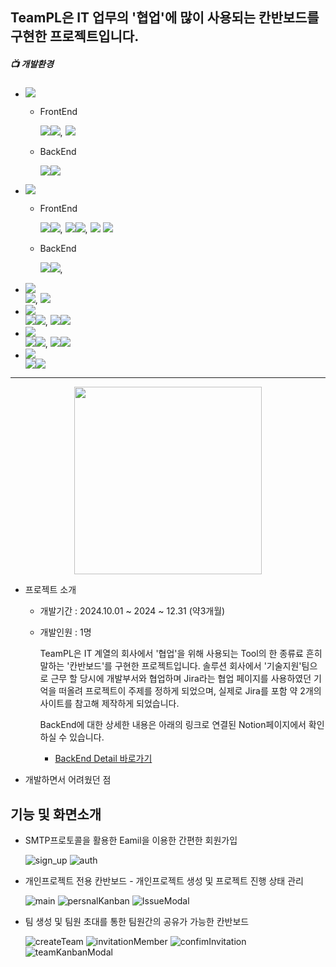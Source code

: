 
## TeamPL은 IT 업무의 '협업'에 많이 사용되는 칸반보드를 구현한 프로젝트입니다.

##### 📺 개발환경
* <img src="https://img.shields.io/badge/Language-%23121011?style=plastic"/>
    
    * FrontEnd
          <div>
              <img src="https://img.shields.io/badge/JavaScript-F7DF1E?style=float-square&logo=JavaScript&logoColor=white"><img src="https://img.shields.io/badge/ES6-515151?style=float-square">,
              <img src="https://img.shields.io/badge/TypeScript-3178C6?style=float-square&logo=TypeScript&logoColor=white">
          </div>

    * BackEnd
           <div>
               <img src="https://img.shields.io/badge/java-%23ED8B00?style=float-square&logo=openjdk&logoColor=white"><img src="https://img.shields.io/badge/17-515151?style=float-square">
           </div>
    

* <img src="https://img.shields.io/badge/Library%20&%20Framwork-%23121011?style=plastic"/>

    * FrontEnd
              <div>
                  <img src="https://img.shields.io/badge/React.js-61DAFB?style=float-square&logo=React&logoColor=white"/><img src="https://img.shields.io/badge/18-515151?style=float-square">,
                  <img src="https://img.shields.io/badge/Axios-5A29E4?style=float-square&logo=Axios&logoColor=white"/><img src="https://img.shields.io/badge/1.6.8-515151?style=float-square">,
                  <img src="https://img.shields.io/badge/Zustand 4.5.2-515151?style=float-square">
                  <img src="https://img.shields.io/badge/react beautiful dnd 13.1.1-515151?style=float-square">
              </div>

    * BackEnd
             <div>
                  <img src="https://img.shields.io/badge/springboot-6DB33F?style=float-square&logo=springboot&logoColor=white"><img src="https://img.shields.io/badge/3.2.5-515151?style=float-square">,
              </div>

* <img src="https://img.shields.io/badge/Web-%23121011?style=plastic"/>
              <div>
                  <img src="https://img.shields.io/badge/HTML5-E34F26?style=float-square&logo=HTML5&logoColor=white"/>, <img src ="https://img.shields.io/badge/CSS3-1572B6?style=float-square&logo=CSS3&logoColor=white"/>
              </div>

* <img src="https://img.shields.io/badge/Database-%23121011?style=plastic"/>
                <div>
                    <img src="https://img.shields.io/badge/MySQL-4479A1?style=float-square&logo=MySql&logoColor=white"><img src="https://img.shields.io/badge/8.0-515151?style=float-square">,
                     <img src="https://img.shields.io/badge/Redis-FF4438?style=float-square&logo=Redis&logoColor=white"><img src="https://img.shields.io/badge/7.4.1-515151?style=float-square">
                </div>
* <img src="https://img.shields.io/badge/ORM-%23121011?style=plastic"/>
                <div>
                    <img src="https://img.shields.io/badge/Spring%20Data%20JPA-6DB33F?style=float-square&logo=Spring&logoColor=white"/><img src="https://img.shields.io/badge/3.2.5-515151?style=float-square">,
                    <img src="https://img.shields.io/badge/QueryDsl-6DB33F?style=float-square"/><img src="https://img.shields.io/badge/5.0.0-515151?style=float-square">
                </div>

* <img src="https://img.shields.io/badge/Build-%23121011?style=plastic">
                 <div>
                    <img src="https://img.shields.io/badge/Gradle-02303A?style=float-square&logo=Gradle&logoColor=white"><img src="https://img.shields.io/badge/8.10.2-515151?style=float-square">
                 </div>
------------------

<p align="center">
    <img src="https://github.com/user-attachments/assets/c00638bf-e3b3-439b-906c-c32de9081d93" width=300 height=300/>
</p>


* 프로젝트 소개 

    - 개발기간 : 2024.10.01 ~ 2024 ~ 12.31 (약3개월)
    - 개발인원 : 1명
 
      TeamPL은 IT 계열의 회사에서 '협업'을 위해 사용되는 Tool의 한 종류료 흔히 말하는 '칸반보드'를 구현한 프로젝트입니다.
      솔루션 회사에서 '기술지원'팀으로 근무 할 당시에 개발부서와 협업하며 Jira라는 협업 페이지를 사용하였던 기억을 떠올려
      프로젝트이 주제를 정하게 되었으며, 실제로 Jira를 포함 약 2개의 사이트를 참고해 제작하게 되었습니다.


      BackEnd에 대한 상세한 내용은 아래의 링크로 연결된 Notion페이지에서 확인하실 수 있습니다.

      * [BackEnd Detail 바로가기](https://plum-bayberry-866.notion.site/TeamPL-BackEnd-Detail-10d498f4568880db9366d64b3a00a492)
     

* 개발하면서 어려웠던 점




## 기능 및 화면소개

  * SMTP프로토콜을 활용한 Eamil을 이용한 간편한 회원가입
        <div>
            ![sign_up](https://github.com/user-attachments/assets/925a0b3c-fe8f-4fda-b3df-2c409013977f)
            ![auth](https://github.com/user-attachments/assets/861d8604-64da-4d94-b0f0-d79fafadbf8f)
        </div>
      
  * 개인프로젝트 전용 칸반보드 - 개인프로젝트 생성 및  프로젝트 진행 상태 관리
        <div>
            ![main](https://github.com/user-attachments/assets/598965d3-9161-4435-b5e1-9ad2562a58b9)
            ![persnalKanban](https://github.com/user-attachments/assets/422b0e08-c6da-4e5e-9703-294bf9b460f6)
            ![IssueModal](https://github.com/user-attachments/assets/f10850be-037f-4f03-b532-0e0f67ec0a2a)
        </div>

        
  * 팀 생성 및 팀원 초대를 통한 팀원간의 공유가 가능한 칸반보드
        <div>
            ![createTeam](https://github.com/user-attachments/assets/1d4b4ac8-d840-476c-94d5-e7ad2f515672)
            ![invitationMember](https://github.com/user-attachments/assets/9408c392-60bd-45a4-8e87-d7962208ea50)
            ![confimInvitation](https://github.com/user-attachments/assets/48d73116-1e04-43d1-9830-86c626ca97a9)
            ![teamKanbanModal](https://github.com/user-attachments/assets/849789ad-d393-4270-9afe-e9cbe107c0c0)
        </div>

      
  


